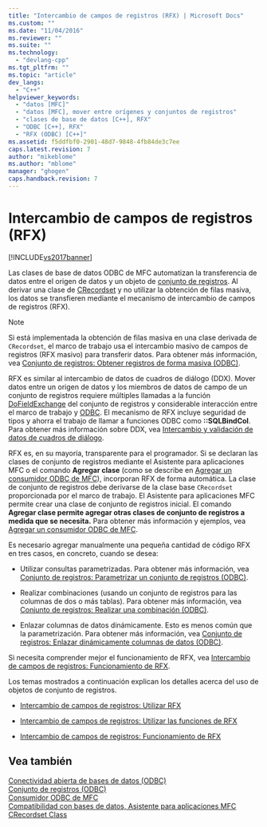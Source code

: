 ```yaml
---
title: "Intercambio de campos de registros (RFX) | Microsoft Docs"
ms.custom: ""
ms.date: "11/04/2016"
ms.reviewer: ""
ms.suite: ""
ms.technology: 
  - "devlang-cpp"
ms.tgt_pltfrm: ""
ms.topic: "article"
dev_langs: 
  - "C++"
helpviewer_keywords: 
  - "datos [MFC]"
  - "datos [MFC], mover entre orígenes y conjuntos de registros"
  - "clases de base de datos [C++], RFX"
  - "ODBC [C++], RFX"
  - "RFX (ODBC) [C++]"
ms.assetid: f5ddfbf0-2901-48d7-9848-4fb84de3c7ee
caps.latest.revision: 7
author: "mikeblome"
ms.author: "mblome"
manager: "ghogen"
caps.handback.revision: 7
---
```

# Intercambio de campos de registros (RFX)
[!INCLUDE[vs2017banner](../../assembler/inline/includes/vs2017banner.md)]

Las clases de base de datos ODBC de MFC automatizan la transferencia de datos entre el origen de datos y un objeto de [conjunto de registros](../../data/odbc/recordset-odbc.md).  Al derivar una clase de [CRecordset](../../mfc/reference/crecordset-class.md) y no utilizar la obtención de filas masiva, los datos se transfieren mediante el mecanismo de intercambio de campos de registros \(RFX\).  
  
> [!NOTE]
>  Si está implementada la obtención de filas masiva en una clase derivada de `CRecordset`, el marco de trabajo usa el intercambio masivo de campos de registros \(RFX masivo\) para transferir datos.  Para obtener más información, vea [Conjunto de registros: Obtener registros de forma masiva \(ODBC\)](../../data/odbc/recordset-fetching-records-in-bulk-odbc.md).  
  
 RFX es similar al intercambio de datos de cuadros de diálogo \(DDX\).  Mover datos entre un origen de datos y los miembros de datos de campo de un conjunto de registros requiere múltiples llamadas a la función [DoFieldExchange](../Topic/CRecordset::DoFieldExchange.md) del conjunto de registros y considerable interacción entre el marco de trabajo y [ODBC](../../data/odbc/odbc-basics.md).  El mecanismo de RFX incluye seguridad de tipos y ahorra el trabajo de llamar a funciones ODBC como **::SQLBindCol**.  Para obtener más información sobre DDX, vea [Intercambio y validación de datos de cuadros de diálogo](../../mfc/dialog-data-exchange-and-validation.md).  
  
 RFX es, en su mayoría, transparente para el programador.  Si se declaran las clases de conjunto de registros mediante el Asistente para aplicaciones MFC o el comando **Agregar clase** \(como se describe en [Agregar un consumidor ODBC de MFC](../../mfc/reference/adding-an-mfc-odbc-consumer.md)\), incorporan RFX de forma automática.  La clase de conjunto de registros debe derivarse de la clase base `CRecordset` proporcionada por el marco de trabajo.  El Asistente para aplicaciones MFC permite crear una clase de conjunto de registros inicial.  El comando **Agregar clase permite agregar otras clases de conjunto de registros a medida que se necesita.** Para obtener más información y ejemplos, vea [Agregar un consumidor ODBC de MFC](../../mfc/reference/adding-an-mfc-odbc-consumer.md).  
  
 Es necesario agregar manualmente una pequeña cantidad de código RFX en tres casos, en concreto, cuando se desea:  
  
-   Utilizar consultas parametrizadas.  Para obtener más información, vea [Conjunto de registros: Parametrizar un conjunto de registros \(ODBC\)](../../data/odbc/recordset-parameterizing-a-recordset-odbc.md).  
  
-   Realizar combinaciones \(usando un conjunto de registros para las columnas de dos o más tablas\).  Para obtener más información, vea [Conjunto de registros: Realizar una combinación \(ODBC\)](../../data/odbc/recordset-performing-a-join-odbc.md).  
  
-   Enlazar columnas de datos dinámicamente.  Esto es menos común que la parametrización.  Para obtener más información, vea [Conjunto de registros: Enlazar dinámicamente columnas de datos \(ODBC\)](../../data/odbc/recordset-dynamically-binding-data-columns-odbc.md).  
  
 Si necesita comprender mejor el funcionamiento de RFX, vea [Intercambio de campos de registros: Funcionamiento de RFX](../../data/odbc/record-field-exchange-how-rfx-works.md).  
  
 Los temas mostrados a continuación explican los detalles acerca del uso de objetos de conjunto de registros.  
  
-   [Intercambio de campos de registros: Utilizar RFX](../../data/odbc/record-field-exchange-using-rfx.md)  
  
-   [Intercambio de campos de registros: Utilizar las funciones de RFX](../../data/odbc/record-field-exchange-using-the-rfx-functions.md)  
  
-   [Intercambio de campos de registros: Funcionamiento de RFX](../../data/odbc/record-field-exchange-how-rfx-works.md)  
  
## Vea también  
 [Conectividad abierta de bases de datos \(ODBC\)](../../data/odbc/open-database-connectivity-odbc.md)   
 [Conjunto de registros \(ODBC\)](../../data/odbc/recordset-odbc.md)   
 [Consumidor ODBC de MFC](../../mfc/reference/adding-an-mfc-odbc-consumer.md)   
 [Compatibilidad con bases de datos, Asistente para aplicaciones MFC](../../mfc/reference/database-support-mfc-application-wizard.md)   
 [CRecordset Class](../../mfc/reference/crecordset-class.md)